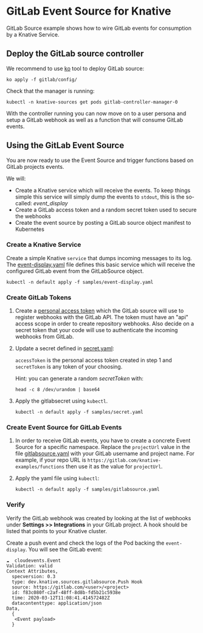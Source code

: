 # GitLab Event Source for Knative

GitLab Source example shows how to wire GitLab events for consumption by a
Knative Service.

## Deploy the GitLab source controller

We recommend to use [ko](https://github.com/google/ko) tool to deploy GitLab
source:

```shell
ko apply -f gitlab/config/
```

Check that the manager is running:

```shell
kubectl -n knative-sources get pods gitlab-controller-manager-0
```

With the controller running you can now move on to a user persona and setup a
GitLab webhook as well as a function that will consume GitLab events.

## Using the GitLab Event Source

You are now ready to use the Event Source and trigger functions based on GitLab
projects events.

We will:

- Create a Knative service which will receive the events. To keep things simple
  this service will simply dump the events to `stdout`, this is the so-called:
  _event_display_
- Create a GitLab access token and a random secret token used to secure the
  webhooks
- Create the event source by posting a GitLab source object manifest to
  Kubernetes

### Create a Knative Service

Create a simple Knative `service` that dumps incoming messages to its log. The
[event-display.yaml](samples/event-display.yaml) file defines this basic service
which will receive the configured GitLab event from the GitLabSource object.

```shell
kubectl -n default apply -f samples/event-display.yaml
```

### Create GitLab Tokens

1. Create a
   [personal access token](https://docs.gitlab.com/ee/user/profile/personal_access_tokens.html)
   which the GitLab source will use to register webhooks with the GitLab API.
   The token must have an "api" access scope in order to create repository
   webhooks. Also decide on a secret token that your code will use to
   authenticate the incoming webhooks from GitLab.

1. Update a secret defined in [secret.yaml](samples/secret.yaml):

   `accessToken` is the personal access token created in step 1 and
   `secretToken` is any token of your choosing.

   Hint: you can generate a random _secretToken_ with:

   ```shell
   head -c 8 /dev/urandom | base64
   ```

1. Apply the gitlabsecret using `kubectl`.

   ```shell
   kubectl -n default apply -f samples/secret.yaml
   ```

### Create Event Source for GitLab Events

1. In order to receive GitLab events, you have to create a concrete Event Source
   for a specific namespace. Replace the `projectUrl` value in the file
   [gitlabsource.yaml](samples/gitlabsource.yaml) with your GitLab username and
   project name. For example, if your repo URL is
   `https://gitlab.com/knative-examples/functions` then use it as the value for
   `projectUrl`.

1. Apply the yaml file using `kubectl`:

   ```shell
   kubectl -n default apply -f samples/gitlabsource.yaml
   ```

### Verify

Verify the GitLab webhook was created by looking at the list of webhooks under
**Settings >> Integrations** in your GitLab project. A hook should be listed
that points to your Knative cluster.

Create a push event and check the logs of the Pod backing the `event-display`.
You will see the GitLab event:

   ```
   ☁️  cloudevents.Event
   Validation: valid
   Context Attributes,
     specversion: 0.3
     type: dev.knative.sources.gitlabsource.Push Hook
     source: https://gitlab.com/<user>/<project>
     id: f83c080f-c2af-48ff-8d8b-fd5b21c5938e
     time: 2020-03-12T11:08:41.414572482Z
     datacontenttype: application/json
   Data,
     {
      <Event payload>
     }
   ```